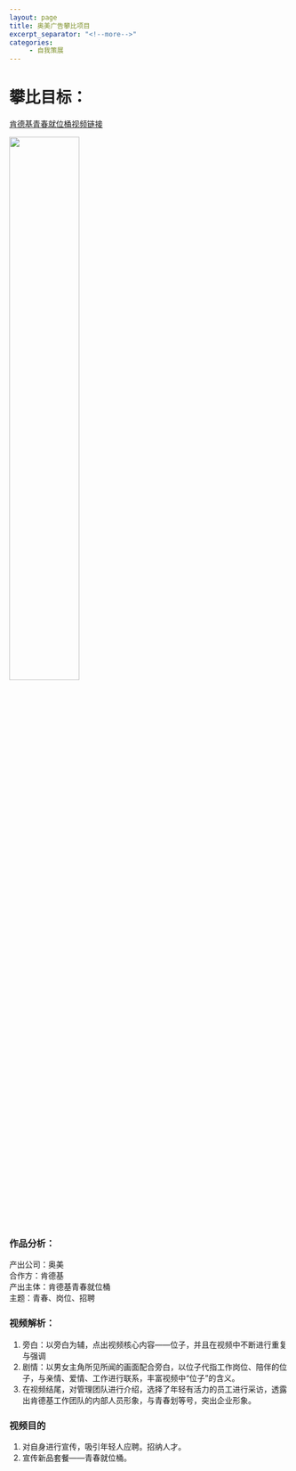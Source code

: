 ```yaml
---
layout: page
title: 奥美广告攀比项目
excerpt_separator: "<!--more-->"
categories:
     - 自我策展
---
```


# 攀比目标：
[肯德基青春就位桶视频链接](https://www.bilibili.com/video/BV1tZ4y1M7XU?from=search&seid=15076197192605156460)
<!--more-->
<img src="https://gitee.com/timem00n/jekyll-theme-basically-basic/raw/master/assets/images/kfc.jpg" style="width:50%">

### 作品分析：

产出公司：奥美  
合作方：肯德基  
产出主体：肯德基青春就位桶  
主题：青春、岗位、招聘  
### 视频解析：
1. 旁白：以旁白为辅，点出视频核心内容——位子，并且在视频中不断进行重复与强调
2. 剧情：以男女主角所见所闻的画面配合旁白，以位子代指工作岗位、陪伴的位子，与亲情、爱情、工作进行联系，丰富视频中“位子”的含义。
3. 在视频结尾，对管理团队进行介绍，选择了年轻有活力的员工进行采访，透露出肯德基工作团队的内部人员形象，与青春划等号，突出企业形象。

### 视频目的
1. 对自身进行宣传，吸引年轻人应聘。招纳人才。
2. 宣传新品套餐——青春就位桶。
